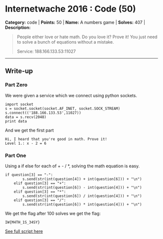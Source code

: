 # Internetwache 2016 : Code (50)

**Category:** code |
**Points:** 50 |
**Name:** A numbers game |
**Solves:** 407 |
**Description:**

> People either love or hate math. Do you love it? Prove it! You just need to solve a bunch of equations without a mistake.
>
> Service: 188.166.133.53:11027

___

## Write-up

### Part Zero
We were given a service which we connect using python sockets.

```
import socket
s = socket.socket(socket.AF_INET, socket.SOCK_STREAM)
s.connect(('188.166.133.53',11027))
data = s.recv(2048)
print data
```

And we get the first part
```
Hi, I heard that you're good in math. Prove it!
Level 1.: x - 2 = 6
```

### Part One

Using a if else for each of + - / *, solving the math equation is easy.
```
if question[3] == "-":
        s.send(str(int(question[4]) + int(question[6])) + "\n")
    elif question[3] == "+":
        s.send(str(int(question[6]) - int(question[4])) + "\n")
    elif question[3] == "*":
        s.send(str(int(question[6]) / int(question[4])) + "\n")
    elif question[3] == "/":
        s.send(str(int(question[6]) * int(question[4])) + "\n")
```

We get the flag after 100 solves we get the flag:
```
IW{M4TH_1S_34SY}
```

[See full script here](src/code50.py)